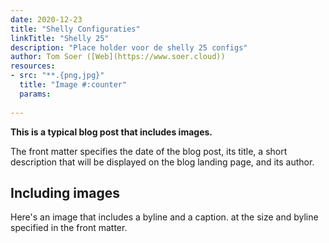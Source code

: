 ```yaml
---
date: 2020-12-23
title: "Shelly Configuraties"
linkTitle: "Shelly 25"
description: "Place holder voor de shelly 25 configs"
author: Tom Soer ([Web](https://www.soer.cloud))
resources:
- src: "**.{png,jpg}"
  title: "Image #:counter"
  params:
    
---
```


**This is a typical blog post that includes images.**

The front matter specifies the date of the blog post, its title, a short description that will be displayed on the blog landing page, and its author.

## Including images

Here's an image that includes a byline and a caption.
at the size and byline specified in the front matter.


